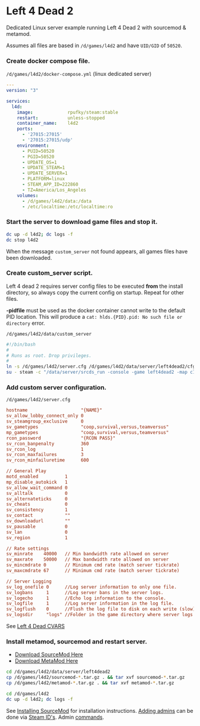 # Left 4 Dead 2
Dedicated Linux server example running Left 4 Dead 2 with sourcemod & metamod.

Assumes all files are based in `/d/games/l4d2` and have
`UID/GID` of `50520`.

### Create docker compose file.
`/d/games/l4d2/docker-compose.yml` (linux dedicated server)
``` yaml
---
version: "3"

services:
  l4d:
    image:             rpufky/steam:stable
    restart:           unless-stopped
    container_name:    l4d2
    ports:
      - '27015:27015'
      - '27015:27015/udp'
    environment:
      - PUID=50520
      - PGID=50520
      - UPDATE_OS=1
      - UPDATE_STEAM=1
      - UPDATE_SERVER=1
      - PLATFORM=linux
      - STEAM_APP_ID=222860
      - TZ=America/Los_Angeles
    volumes:
      - /d/games/l4d2/data:/data
      - /etc/localtime:/etc/localtime:ro

```

### Start the server to download game files and stop it.
``` bash
dc up -d l4d2; dc logs -f
dc stop l4d2
```
When the message `custom_server` not found appears, all games files have been
downloaded.

### Create custom_server script.
Left 4 dead 2 requires server config files to be executed **from** the install
directory, so always copy the current config on startup. Repeat for other
files.

**-pidfile** must be used as the docker container cannot write to the default
PID location. This will produce a `cat: hlds.{PID}.pid: No such file or
directory` error.

`/d/games/l4d2/data/custom_server`
``` bash
#!/bin/bash
#
# Runs as root. Drop privileges.
#
ln -s /d/games/l4d2/server.cfg /d/games/l4d2/data/server/left4dead2/cfg/server.cfg 2> /dev/null
su - steam -c "/data/server/srcds_run -console -game left4dead2 -map c1m1_hotel -port 27015 +maxplayers 4 -nohltv +exec /data/server/left4dead2/cfg/server.cfg -pidfile /data/server/l4d2.pid"
```

### Add custom server configuration.
`/d/games/l4d2/server.cfg`
``` ini
hostname                    "{NAME}"
sv_allow_lobby_connect_only 0
sv_steamgroup_exclusive     0
sv_gametypes                "coop,survival,versus,teamversus"
mp_gametypes                "coop,survival,versus,teamversus"
rcon_password               "{RCON PASS}"
sv_rcon_banpenalty          360
sv_rcon_log                 1
sv_rcon_maxfailures         3
sv_rcon_minfailuretime      600

// General Play
motd_enabled          1
mp_disable_autokick   1
sv_allow_wait_command 0
sv_alltalk            0
sv_alternateticks     0
sv_cheats             0
sv_consistency        1
sv_contact            ""
sv_downloadurl        ""
sv_pausable           0
sv_lan                0
sv_region             1

// Rate settings
sv_minrate    40000   // Min bandwidth rate allowed on server
sv_maxrate    50000   // Max bandwidth rate allowed on server
sv_mincmdrate 0       // Minimum cmd rate (match server tickrate)
sv_maxcmdrate 67      // Minimum cmd rate (match server tickrate)

// Server Logging
sv_log_onefile 0      //Log server information to only one file.
sv_logbans     1      //Log server bans in the server logs.
sv_logecho     1      //Echo log information to the console.
sv_logfile     1      //Log server information in the log file.
sv_logflush    0      //Flush the log file to disk on each write (slow).
sv_logsdir     "logs" //Folder in the game directory where server logs will be stored.
```
See [Left 4 Dead CVARS](https://developer.valvesoftware.com/wiki/List_of_L4D2_Cvars)

### Install metamod, sourcemod and restart server.
* [Download SourceMod Here](https://www.sourcemod.net/)
* [Download MetaMod Here](http://www.sourcemm.net/)

``` bash
cd /d/games/l4d2/data/server/left4dead2
cp /d/games/l4d2/sourcemod-*.tar.gz . && tar xvf sourcemod-*.tar.gz
cp /d/games/l4d2/metamod-*.tar.gz . && tar xvf metamod-*.tar.gz

cd /d/games/l4d2
dc up -d l4d2; dc logs -f
```

See [Installing SourceMod](https://wiki.alliedmods.net/Installing_SourceMod) for
installation instructions. [Adding admins](https://wiki.alliedmods.net/Adding_Admins_(SourceMod))
can be done via [Steam ID's](https://steamid.io/). Admin [commands](https://wiki.alliedmods.net/Admin_Commands_(SourceMod)).
